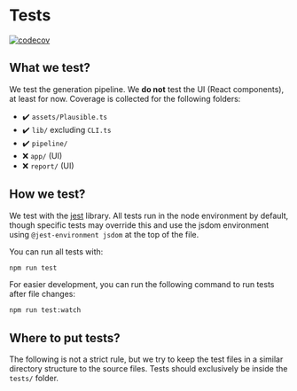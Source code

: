 # Tests

[![codecov](https://codecov.io/gh/mlomb/chat-analytics/branch/main/graph/badge.svg)](https://codecov.io/gh/mlomb/chat-analytics)

## What we test?

We test the generation pipeline. We **do not** test the UI (React components), at least for now. Coverage is collected for the following folders:

* ✔️ `assets/Plausible.ts`
* ✔️ `lib/` excluding `CLI.ts`
* ✔️ `pipeline/`
* ❌ `app/` (UI)
* ❌ `report/` (UI)

## How we test?

We test with the [jest](https://jestjs.io) library. All tests run in the node environment by default, though specific tests may override this and use the jsdom environment using `@jest-environment jsdom` at the top of the file.

You can run all tests with:

```sh
npm run test
```

For easier development, you can run the following command to run tests after file changes:

```sh
npm run test:watch
```

## Where to put tests?

The following is not a strict rule, but we try to keep the test files in a similar directory structure to the source files.
Tests should exclusively be inside the `tests/` folder.
